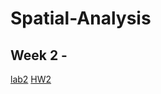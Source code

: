 # Spatial-Analysis

## Week 2 -
[lab2](https://clairekan.github.io/Spatial-Analysis/Week2/lab2.html)
[HW2](https://clairekan.github.io/Spatial-Analysis/Week2/HW2.html)


